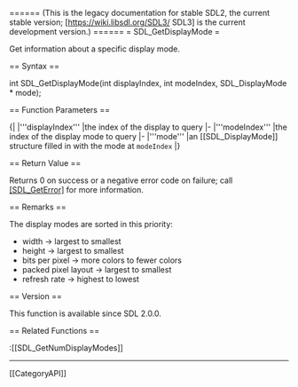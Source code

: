 ====== (This is the legacy documentation for stable SDL2, the current stable version; [https://wiki.libsdl.org/SDL3/ SDL3] is the current development version.) ======
= SDL_GetDisplayMode =

Get information about a specific display mode.

== Syntax ==

<syntaxhighlight lang='c'>
int SDL_GetDisplayMode(int displayIndex, int modeIndex,
                       SDL_DisplayMode * mode);
</syntaxhighlight>

== Function Parameters ==

{|
|'''displayIndex'''
|the index of the display to query
|-
|'''modeIndex'''
|the index of the display mode to query
|-
|'''mode'''
|an [[SDL_DisplayMode]] structure filled in with the mode at <code>modeIndex</code>
|}

== Return Value ==

Returns 0 on success or a negative error code on failure; call
[[SDL_GetError]]() for more information.

== Remarks ==

The display modes are sorted in this priority:

* width -> largest to smallest
* height -> largest to smallest
* bits per pixel -> more colors to fewer colors
* packed pixel layout -> largest to smallest
* refresh rate -> highest to lowest

== Version ==

This function is available since SDL 2.0.0.

== Related Functions ==

:[[SDL_GetNumDisplayModes]]

----
[[CategoryAPI]]



